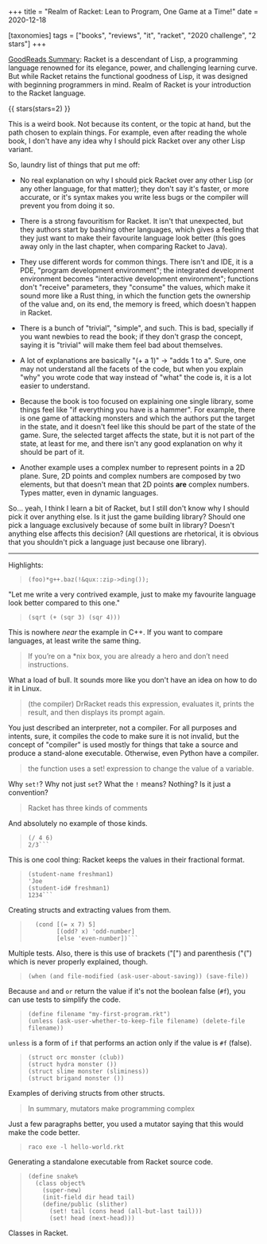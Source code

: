 +++
title = "Realm of Racket: Lean to Program, One Game at a Time!"
date = 2020-12-18

[taxonomies]
tags = ["books", "reviews", "it", "racket", "2020 challenge", "2 stars"]
+++

[GoodReads Summary](https://www.goodreads.com/book/show/17153511-realm-of-racket):
Racket is a descendant of Lisp, a programming
language renowned for its elegance, power, and challenging learning
curve. But while Racket retains the functional goodness of Lisp, it
was designed with beginning programmers in mind. Realm of Racket is
your introduction to the Racket language.

<!-- more -->

{{ stars(stars=2) }}

This is a weird book. Not because its content, or the topic at hand,
but the path chosen to explain things. For example, even after reading
the whole book, I don't have any idea why I should pick Racket over
any other Lisp variant.

So, laundry list of things that put me off:

- No real explanation on why I should pick Racket over any other Lisp
  (or any other language, for that matter); they don't say it's faster,
  or more accurate, or it's syntax makes you write less bugs or the
  compiler will prevent you from doing it so.

- There is a strong favouritism for Racket. It isn't that unexpected,
  but they authors start by bashing other languages, which gives a
  feeling that they just want to make their favourite language look
  better (this goes away only in the last chapter, when comparing Racket
  to Java).

- They use different words for common things. There isn't and IDE, it
  is a PDE, "program development environment"; the integrated
  development environment becomes "interactive development
  environment"; functions don't "receive" parameters, they "consume"
  the values, which make it sound more like a Rust thing, in which the
  function gets the ownership of the value and, on its end, the memory
  is freed, which doesn't happen in Racket.

- There is a bunch of "trivial", "simple", and such. This is bad,
  specially if you want newbies to read the book; if they don't grasp
  the concept, saying it is "trivial" will make them feel bad about
  themselves.

- A lot of explanations are basically "(+ a 1)" -> "adds 1 to
  a". Sure, one may not understand all the facets of the code, but
  when you explain "why" you wrote code that way instead of "what" the
  code is, it is a lot easier to understand.

- Because the book is too focused on explaining one single library,
  some things feel like "if everything you have is a hammer". For
  example, there is one game of attacking monsters and which the
  authors put the target in the state, and it doesn't feel like this
  should be part of the state of the game. Sure, the selected target
  affects the state, but it is not part of the state, at least for me,
  and there isn't any good explanation on why it should be part of it.

- Another example uses a complex number to represent points in a 2D
  plane. Sure, 2D points and complex numbers are composed by two
  elements, but that doesn't mean that 2D points **are** complex
  numbers. Types matter, even in dynamic languages.

So... yeah, I think I learn a bit of Racket, but I still don't know
why I should pick it over anything else. Is it just the game building
library? Should one pick a language exclusively because of some built
in library? Doesn't anything else affects this decision? (All
questions are rhetorical, it is obvious that you shouldn't pick a
language just because one library).

---

Highlights:

> `(foo)*g++.baz(!&qux::zip->ding());`

"Let me write a very contrived example, just to make my favourite
language look better compared to this one."

> `(sqrt (+ (sqr 3) (sqr 4)))`

This is nowhere _near_ the example in C++. If you want to compare
languages, at least write the same thing.

> If you’re on a *nix box, you are already a hero and don’t need instructions.

What a load of bull. It sounds more like you don't have an idea on how
to do it in Linux.

> (the compiler) DrRacket reads this expression, evaluates it,
> prints the result, and then displays its prompt again.

You just described an interpreter, not a compiler. For all purposes
and intents, sure, it compiles the code to make sure it is not
invalid, but the concept of "compiler" is used mostly for things that
take a source and produce a stand-alone executable. Otherwise, even
Python have a compiler.

>  the function uses a set! expression to change the value of a
>  variable.

Why `set!`? Why not just `set`? What the `!` means? Nothing? Is it
just a convention?

>  Racket has three kinds of comments 

And absolutely no example of those kinds.

> ``` 
> (/ 4 6)
> 2/3```

This is one cool thing: Racket keeps the values in their fractional
format.

> ```(struct student (name id# dorm))
> (student-name freshman1)
> 'Joe
> (student-id# freshman1)
> 1234```

Creating structs and extracting values from them.

> ```(define x 7)
>   (cond [(= x 7) 5]
>         [(odd? x) 'odd-number]
>         [else 'even-number])```

Multiple tests. Also, there is this use of brackets ("[") and
parenthesis ("(") which is never properly explained, though.

> ```
> (when (and file-modified (ask-user-about-saving)) (save-file))
> ```

Because `and` and `or` return the value if it's not the boolean false
(`#f`), you can use tests to simplify the code.

> ```
> (define filename "my-first-program.rkt")
> (unless (ask-user-whether-to-keep-file filename) (delete-file filename))
> ```

`unless` is a form of `if` that performs an action only if the value
is `#f` (false).

> ```
> (struct orc monster (club))
> (struct hydra monster ())
> (struct slime monster (sliminess))
> (struct brigand monster ())
> ```

Examples of deriving structs from other structs.

>  In summary, mutators make programming complex 

Just a few paragraphs better, you used a mutator saying that this
would make the code better.

>  `raco exe -l hello-world.rkt`

Generating a standalone executable from Racket source code.

> ```
> (define snake%
>   (class object%
>     (super-new)
>     (init-field dir head tail)
>     (define/public (slither)
>       (set! tail (cons head (all-but-last tail)))
>       (set! head (next-head)))
> ```

Classes in Racket.

